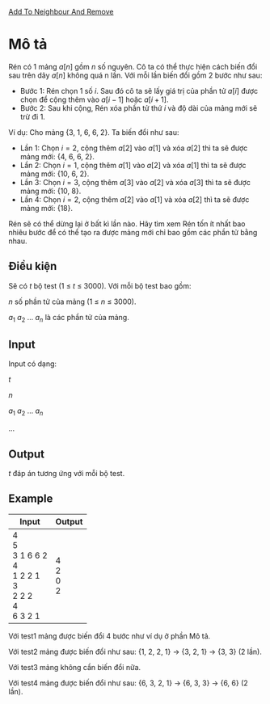 [Add To Neighbour And Remove](https://codeforces.com/contest/1462/problem/D)

# Mô tả
Rén có 1 mảng $a[n]$ gồm $n$ số nguyên. Cô ta có thể thực hiện cách biến đổi sau trên dãy $a[n]$ không quá n lần. Với mỗi lần biến đổi gồm 2 bước như sau:

* Bước 1: Rén chọn 1 số $i$. Sau đó cô ta sẽ lấy giá trị của phần tử $a[i]$ được chọn để cộng thêm vào $a[i-1]$ hoặc $a[i+1]$.
* Bước 2: Sau khi cộng, Rén xóa phần tử thứ $i$ và độ dài của mảng mới sẽ trừ đi 1.

Ví dụ: Cho mảng {3, 1, 6, 6, 2}. Ta biến đổi như sau:

* Lần 1: Chọn $i=2$, cộng thêm $a[2]$ vào $a[1]$ và xóa $a[2]$ thì ta sẽ được mảng mới: {4, 6, 6, 2}.
* Lần 2: Chọn $i=1$, cộng thêm $a[1]$ vào $a[2]$ và xóa $a[1]$ thì ta sẽ được mảng mới: {10, 6, 2}.
* Lần 3: Chọn $i=3$, cộng thêm $a[3]$ vào $a[2]$ và xóa $a[3]$ thì ta sẽ được mảng mới: {10, 8}.
* Lần 4: Chọn $i=2$, cộng thêm $a[2]$ vào $a[1]$ và xóa $a[2]$ thì ta sẽ được mảng mới: {18}.

Rén sẽ có thể dừng lại ở bất kì lần nào. Hãy tìm xem Rén tốn ít nhất bao nhiêu bước để có thể tạo ra được mảng mới chỉ bao gồm các phần tử bằng nhau. 

## Điều kiện
Sẽ có $t$ bộ test ($1$ $≤$ $t$ $≤$ $3000$). Với mỗi bộ test bao gồm:

$n$ số phần tử của mảng ($1$ $≤$ $n$ $≤$ $3000$).

$a_{1}$ $a_{2}$ ... $a_{n}$ là các phần tử của mảng.

## Input
Input có dạng:

$t$

$n$

$a_{1}$ $a_{2}$ ... $a_{n}$

...

## Output
$t$ đáp án tương ứng với mỗi bộ test.

## Example
|Input|Output|
|-|-|
|4</br>5</br>3 1 6 6 2</br>4</br>1 2 2 1</br>3</br>2 2 2</br>4</br>6 3 2 1|4</br>2</br>0</br>2|

Với test1 mảng được biến đổi 4 bước như ví dụ ở phần Mô tả.

Với test2 mảng được biến đổi như sau:
{1, 2, 2, 1} -> {3, 2, 1} -> {3, 3} (2 lần).

Với test3 mảng không cần biến đổi nữa.

Với test4 mảng được biến đổi như sau:
{6, 3, 2, 1} -> {6, 3, 3} -> {6, 6} (2 lần).
